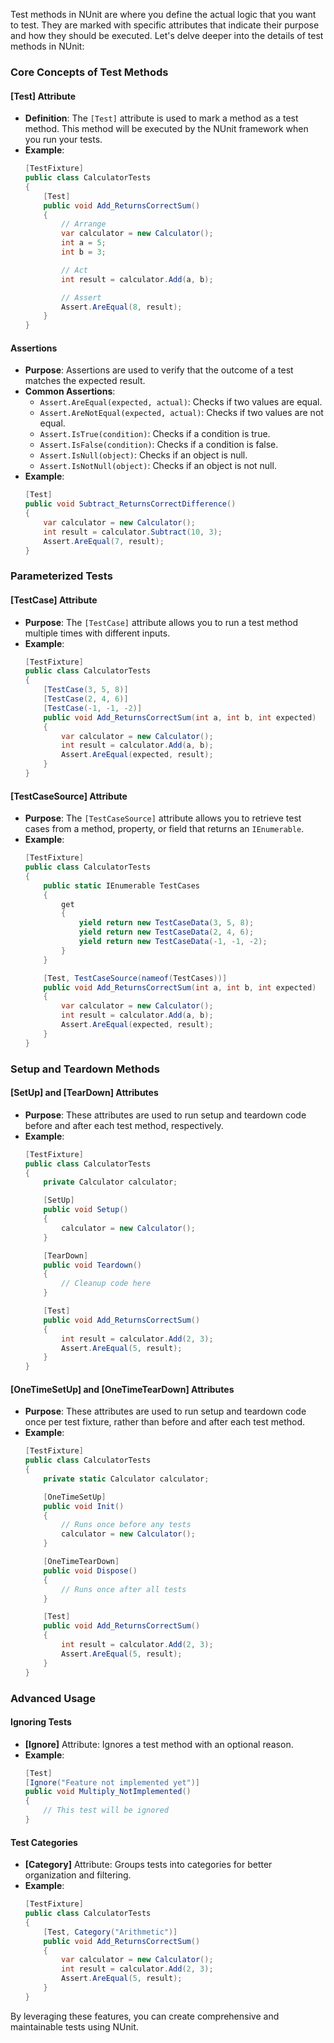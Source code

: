 ﻿Test methods in NUnit are where you define the actual logic that you want to test. They are marked with specific attributes that indicate their purpose and how they should be executed. Let's delve deeper into the details of test methods in NUnit:

### Core Concepts of Test Methods

#### [Test] Attribute
- **Definition**: The `[Test]` attribute is used to mark a method as a test method. This method will be executed by the NUnit framework when you run your tests.
- **Example**:
  ```csharp
  [TestFixture]
  public class CalculatorTests
  {
      [Test]
      public void Add_ReturnsCorrectSum()
      {
          // Arrange
          var calculator = new Calculator();
          int a = 5;
          int b = 3;

          // Act
          int result = calculator.Add(a, b);

          // Assert
          Assert.AreEqual(8, result);
      }
  }
  ```

#### Assertions
- **Purpose**: Assertions are used to verify that the outcome of a test matches the expected result.
- **Common Assertions**:
  - `Assert.AreEqual(expected, actual)`: Checks if two values are equal.
  - `Assert.AreNotEqual(expected, actual)`: Checks if two values are not equal.
  - `Assert.IsTrue(condition)`: Checks if a condition is true.
  - `Assert.IsFalse(condition)`: Checks if a condition is false.
  - `Assert.IsNull(object)`: Checks if an object is null.
  - `Assert.IsNotNull(object)`: Checks if an object is not null.
- **Example**:
  ```csharp
  [Test]
  public void Subtract_ReturnsCorrectDifference()
  {
      var calculator = new Calculator();
      int result = calculator.Subtract(10, 3);
      Assert.AreEqual(7, result);
  }
  ```

### Parameterized Tests

#### [TestCase] Attribute
- **Purpose**: The `[TestCase]` attribute allows you to run a test method multiple times with different inputs.
- **Example**:
  ```csharp
  [TestFixture]
  public class CalculatorTests
  {
      [TestCase(3, 5, 8)]
      [TestCase(2, 4, 6)]
      [TestCase(-1, -1, -2)]
      public void Add_ReturnsCorrectSum(int a, int b, int expected)
      {
          var calculator = new Calculator();
          int result = calculator.Add(a, b);
          Assert.AreEqual(expected, result);
      }
  }
  ```

#### [TestCaseSource] Attribute
- **Purpose**: The `[TestCaseSource]` attribute allows you to retrieve test cases from a method, property, or field that returns an `IEnumerable`.
- **Example**:
  ```csharp
  [TestFixture]
  public class CalculatorTests
  {
      public static IEnumerable TestCases
      {
          get
          {
              yield return new TestCaseData(3, 5, 8);
              yield return new TestCaseData(2, 4, 6);
              yield return new TestCaseData(-1, -1, -2);
          }
      }

      [Test, TestCaseSource(nameof(TestCases))]
      public void Add_ReturnsCorrectSum(int a, int b, int expected)
      {
          var calculator = new Calculator();
          int result = calculator.Add(a, b);
          Assert.AreEqual(expected, result);
      }
  }
  ```

### Setup and Teardown Methods

#### [SetUp] and [TearDown] Attributes
- **Purpose**: These attributes are used to run setup and teardown code before and after each test method, respectively.
- **Example**:
  ```csharp
  [TestFixture]
  public class CalculatorTests
  {
      private Calculator calculator;

      [SetUp]
      public void Setup()
      {
          calculator = new Calculator();
      }

      [TearDown]
      public void Teardown()
      {
          // Cleanup code here
      }

      [Test]
      public void Add_ReturnsCorrectSum()
      {
          int result = calculator.Add(2, 3);
          Assert.AreEqual(5, result);
      }
  }
  ```

#### [OneTimeSetUp] and [OneTimeTearDown] Attributes
- **Purpose**: These attributes are used to run setup and teardown code once per test fixture, rather than before and after each test method.
- **Example**:
  ```csharp
  [TestFixture]
  public class CalculatorTests
  {
      private static Calculator calculator;

      [OneTimeSetUp]
      public void Init()
      {
          // Runs once before any tests
          calculator = new Calculator();
      }

      [OneTimeTearDown]
      public void Dispose()
      {
          // Runs once after all tests
      }

      [Test]
      public void Add_ReturnsCorrectSum()
      {
          int result = calculator.Add(2, 3);
          Assert.AreEqual(5, result);
      }
  }
  ```

### Advanced Usage

#### Ignoring Tests
- **[Ignore]** Attribute: Ignores a test method with an optional reason.
- **Example**:
  ```csharp
  [Test]
  [Ignore("Feature not implemented yet")]
  public void Multiply_NotImplemented()
  {
      // This test will be ignored
  }
  ```

#### Test Categories
- **[Category]** Attribute: Groups tests into categories for better organization and filtering.
- **Example**:
  ```csharp
  [TestFixture]
  public class CalculatorTests
  {
      [Test, Category("Arithmetic")]
      public void Add_ReturnsCorrectSum()
      {
          var calculator = new Calculator();
          int result = calculator.Add(2, 3);
          Assert.AreEqual(5, result);
      }
  }
  ```

By leveraging these features, you can create comprehensive and maintainable tests using NUnit. 